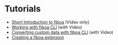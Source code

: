 # Tutorials

- [Short Introduction to fiboa](https://www.youtube.com/watch?v=8j59KaaUcOQ&list=PLENrKR4uOfvXH-bDf1ornXgO6NdEL25ZS&index=1) (Video only)
- [Working with fiboa CLI](cli-basics/README.md) (with Video)
- [Converting custom data with fiboa CLI](cli-convert/README.md) (with Video)
- [Creating a fiboa extension](create-extension/README.md)